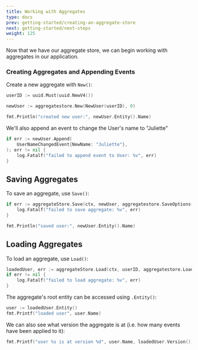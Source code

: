 ```yaml
---
title: Working with Aggregates
type: docs
prev: getting-started/creating-an-aggregate-store
next: getting-started/next-steps
weight: 125
---
```


Now that we have our aggregate store, we can begin working with aggregates in our application.

### Creating Aggregates and Appending Events

Create a new aggregate with `New()`:

```go
userID := uuid.Must(uuid.NewV4())

newUser := aggregatestore.New(NewUser(userID), 0)

fmt.Println("created new user:", newUser.Entity().Name)
```

We'll also append an event to change the User's name to "Juliette"

```go
if err := newUser.Append(
    UserNameChangedEvent{NewName: "Juliette"},
); err != nil {
    log.Fatalf("failed to append event to User: %v", err)
}
```

## Saving Aggregates

To save an aggregate, use `Save()`:

```go
if err := aggregateStore.Save(ctx, newUser, aggregatestore.SaveOptions{}); err != nil {
    log.Fatalf("failed to save aggregate: %v", err)
}

fmt.Println("saved user:", newUser.Entity().Name)
```

## Loading Aggregates

To load an aggregate, use `Load()`:

```go
loadedUser, err := aggregateStore.Load(ctx, userID, aggregatestore.LoadOptions{})
if err != nil {
    log.Fatalf("failed to load aggregate: %v", err)
}
```

The aggregate's root entity can be accessed using `.Entity()`:


```go
user := loadedUser.Entity()
fmt.Printf("loaded user", user.Name)
```

We can also see what version the aggregate is at (i.e. how many events have been applied to it):

```go
fmt.Printf("user %s is at version %d", user.Name, loadedUser.Version())
```
